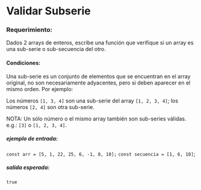 # Validar Subserie

### Requerimiento:

Dados 2 arrays de enteros, escribe una función que verifique si un array es una sub-serie o sub-secuencia del otro.

#### Condiciones:

Una sub-serie es un conjunto de elementos que se encuentran en el array original, no son necesariamente adyacentes, pero si deben aparecer en el mismo orden. Por ejemplo:

Los números `[1, 3, 4]` son una sub-serie del array `[1, 2, 3, 4]`; los números `[2, 4]` son otra sub-serie.

NOTA: Un sólo número o el mismo array también son sub-series válidas. e.g.: `[3]` o `[1, 2, 3, 4]`.

##### ejemplo de entrada:

`const arr = [5, 1, 22, 25, 6, -1, 8, 10];`
`const secuencia = [1, 6, 10]`;

##### salida esperada:

`true`

